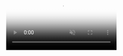 <video poster="_assets/test.png" webkit-playsinline="true" playsinline="true"
  preload="auto"  autoplay muted>
   <source src="_assets/mov.mov" type="video/mov">
</video>